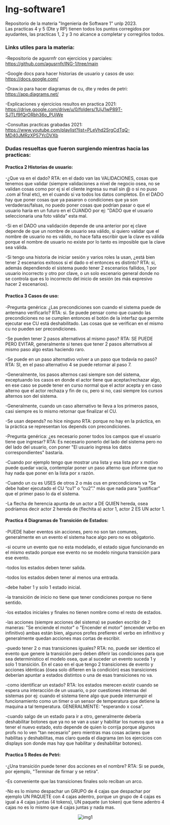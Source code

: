 # Ing-software1
Repositorio de la materia "Ingenieria de Software 1" unlp 2023.  
Las practicas 4 y 5 (Dte y RP) tienen todos los puntos corregidos por ayudantes, las practicas 1, 2 y 3 no alcance a completar y corregirlos todos.

### Links utiles para la materia:
-Repositorio de agusrnfr con ejercicios y parciales:  
https://github.com/agusrnfr/ING-1/tree/main

-Google docs para hacer historias de usuario y casos de uso:  
https://docs.google.com/

-Draw.io para hacer diagramas de cu, dte y redes de petri:  
https://app.diagrams.net/

-Explicaciones y ejercicios resultos en practica 2021:  
https://drive.google.com/drive/u/0/folders/1UjJ1wP89T-SJTLf9fQrORbh36o_PUjWe

-Consultas practicas grabadas 2021:  
https://www.youtube.com/playlist?list=PLeVhd2SrgCdTqQ-MD40JMRzXP57YcDVXb

### Dudas resueltas que fueron surgiendo mientras hacia las practicas:
#### Practica 2 Historias de usuario:
-¿Que va en el dado? RTA: en el dado van las VALIDACIONES, cosas que tenemos que validar (siempre validaciones a nivel de negocio osea, no se validan cosas como por ej si el cliente ingresa su mail sin @ o si no puso .com al final etc), en el cuando si va todos los datos completos. En el DADO hay que poner cosas que ya pasaron o condiciones que ya son verdaderas/falsas, no puedo poner cosas que podrían pasar o que el usuario haría en un futuro en el CUANDO por ej: "DADO que el usuario seleccionaria una foto válida" esta mal.

-Si en el DADO una validación depende de una anterior por ej clave depende de que un nombre de usuario sea válido, si quiero validar que el nombre de usuario no es válido, no hace falta escribir que la clave es válida porque el nombre de usuario no existe por lo tanto es imposible que la clave sea válida.

-Si tengo una historia de iniciar sesión y varios roles la usan, ¿está bien tener 2 escenarios exitosos si el dado o el entonces es distinto? RTA: si, además dependiendo el sistema puedo tener 2 escenarios fallidos, 1 por usuario incorrecto y otro por clave, o un solo escenario general donde no se controla que es lo incorrecto del inicio de sesión (es más expresivo hacer 2 escenarios).

#### Practica 3 Casos de uso:
-Pregunta genérica: ¿Las precondiciones son cuando el sistema puede de antemano verificarlo? RTA: si. Se puede pensar como que cuando las precondiciones no se cumplen entonces el botón de la interfaz que permite ejecutar ese CU está deshabilitado. Las cosas que se verifican en el mismo cu no pueden ser precondiciones.

-Se pueden tener 2 pasos alternativos al mismo paso? RTA: SE PUEDE PERO EVITAR, generalmente si tenes que tener 2 pasos alternativos al mismo paso algo estas haciendo raro.

-Se puede en un paso alternativo volver a un paso que todavía no pasó? RTA: SI, en el paso alternativo 4 se puede retornar al paso 7.

-Generalmente, los pasos alternos casi siempre son del sistema, exceptuando los casos en donde el actor tiene que aceptar/rechazar algo, en ese caso se puede tener en curso normal que el actor acepta y en caso alterno que el actor rechaza y fin de cu, pero si no, casi siempre los cursos alternos son del sistema.

-Generalmente, cuando un caso alternativo te lleva a los primeros pasos, casi siempre es lo mismo retornar que finalizar el CU.

-Se usan depends? no hice ninguno RTA: porque no hay en la práctica, en la práctica se representan los depends con precondiciones.

-Pregunta genérica: ¿es necesario poner todos los campos que el usuario tiene que ingresar? RTA: Es necesario ponerlo del lado del sistema pero no del lado del usuario, con poner "El usuario ingresa los datos correspondientes" bastaría.

-Cuando por ejemplo tengo que mostrar una lista y esa lista por x motivo puede quedar vacía, contemplar poner un paso alterno que informe que no hay nada que poner en la lista por x razón.

-Cuando un cu es USES de otros 2 o más cus en precondiciones va "Se debe haber ejecutado el CU “cu1” o “cu2”." más que nada para "justificar" que el primer paso lo da el sistema.

-La flecha de herencia apunta de un actor a DE QUIEN hereda, osea podríamos decir actor 2 hereda de (flechita a) actor 1, actor 2 ES UN actor 1.

#### Practica 4 Diagramas de Transición de Estados:
-PUEDE haber eventos sin acciones, pero no son tan comunes, generalmente en un evento el sistema hace algo pero no es obligatorio.

-si ocurre un evento que no esta modelado, el estado sigue funcionando en el mismo estado porque ese evento no se modelo ninguna transición para ese evento.

-todos los estados deben tener salida.

-todos los estados deben tener al menos una entrada.

-debe haber 1 y solo 1 estado inicial.

-la transición de inicio no tiene que tener condiciones porque no tiene sentido.

-los estados iniciales y finales no tienen nombre como el resto de estados.

-las acciones (siempre acciones del sistema) se pueden escribir de 2 maneras: "Se enciende el motor" o "Encender el motor" (encender verbo en infinitivo) ambas están bien, algunos profes prefieren el verbo en infinitivo y generalmente quedan acciones mas cortas de escribir.

-puedo tener 2 o mas transiciones iguales? RTA: no, puede ser identico el evento que genere la transición pero deben diferir las condiciones para que sea deterministico el modelo osea, que al suceder un evento suceda 1 y solo 1 transición. En el caso en el que tengo 2 transiciones de evento y acciones idénticas (ósea solo difieren en la condición) esas transiciones deberían apuntar a estados distintos o una de esas transiciones no va. 

-como identificar un estado? RTA: los estados merecen existir cuando se espera una interacción de un usuario, o por cuestiones internas del sistemas por ej: cuando el sistema tiene algo que puede interrumpir el funcionamiento como un timer o un sensor de temperatura que detiene la maquina a tal temperatura. GENERALMENTE: "esperando x cosa".

-cuando salgo de un estado para ir a otro, generalmente debería deshabilitar botones que ya no se van a usar y habilitar los nuevos que va a tener el nuevo estado, esto depende de quien lo corrija porque algunos profs no lo ven "tan necesario" pero mientras mas cosas aclares que habilitas y deshabilitas, mas claro queda el diagrama (en los ejercicios con displays son donde mas hay que habilitar y deshabilitar botones).

#### Practica 5 Redes de Petri:

-¿Una transición puede tener dos acciones en el nombre? RTA: Si se puede, por ejemplo, "Terminar de firmar y se retira".

-Es conveniente que las transiciones finales solo reciban un arco.

-No es lo mismo despachar un GRUPO de 4 cajas que despachar por ejemplo UN PAQUETE con 4 cajas adentro, porque un grupo de 4 cajas es igual a 4 cajas juntas (4 tokens), UN paquete (un token) que tiene adentro 4 cajas no es lo mismo que 4 cajas juntas y nada mas.


<p align="center">
    <img src= "https://i.postimg.cc/RFj3cHcM/1.jpg" alt = "img1"/>
</p>